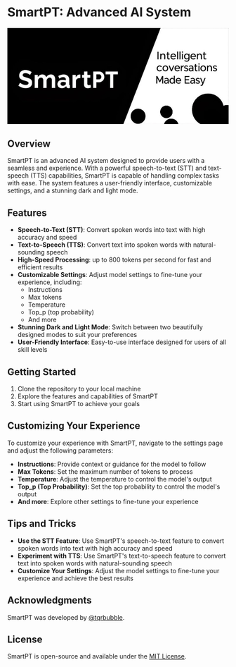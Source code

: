 **SmartPT: Advanced AI System**
================================

[![SmartPT Banner](https://github.com/tqrbubble/smartpt/blob/main/banner.jpg?raw=true)](https://tqrbubble.github.io/smartpt/?id=new/)

**Overview**
------------

SmartPT is an advanced AI system designed to provide users with a seamless and experience. With a powerful speech-to-text (STT) and text-speech (TTS) capabilities, SmartPT is capable of handling complex tasks with ease. The system features a user-friendly interface, customizable settings, and a stunning dark and light mode.

**Features**
------------

* **Speech-to-Text (STT)**: Convert spoken words into text with high accuracy and speed
* **Text-to-Speech (TTS)**: Convert text into spoken words with natural-sounding speech
* **High-Speed Processing**: up to 800 tokens per second for fast and efficient results
* **Customizable Settings**: Adjust model settings to fine-tune your experience, including:
  + Instructions
  + Max tokens
  + Temperature
  + Top_p (top probability)
  + And more
* **Stunning Dark and Light Mode**: Switch between two beautifully designed modes to suit your preferences
* **User-Friendly Interface**: Easy-to-use interface designed for users of all skill levels

**Getting Started**
-------------------

1. Clone the repository to your local machine
2. Explore the features and capabilities of SmartPT
3. Start using SmartPT to achieve your goals

**Customizing Your Experience**
------------------------------

To customize your experience with SmartPT, navigate to the settings page and adjust the following parameters:
* **Instructions**: Provide context or guidance for the model to follow
* **Max Tokens**: Set the maximum number of tokens to process
* **Temperature**: Adjust the temperature to control the model's output
* **Top_p (Top Probability)**: Set the top probability to control the model's output
* **And more**: Explore other settings to fine-tune your experience

**Tips and Tricks**
-------------------

* **Use the STT Feature**: Use SmartPT's speech-to-text feature to convert spoken words into text with high accuracy and speed
* **Experiment with TTS**: Use SmartPT's text-to-speech feature to convert text into spoken words with natural-sounding speech
* **Customize Your Settings**: Adjust the model settings to fine-tune your experience and achieve the best results

**Acknowledgments**
-----------------

SmartPT was developed by [@tqrbubble](https://github.com/tqrbubble/).

**License**
------------

SmartPT is open-source and available under the [MIT License](LICENSE).
